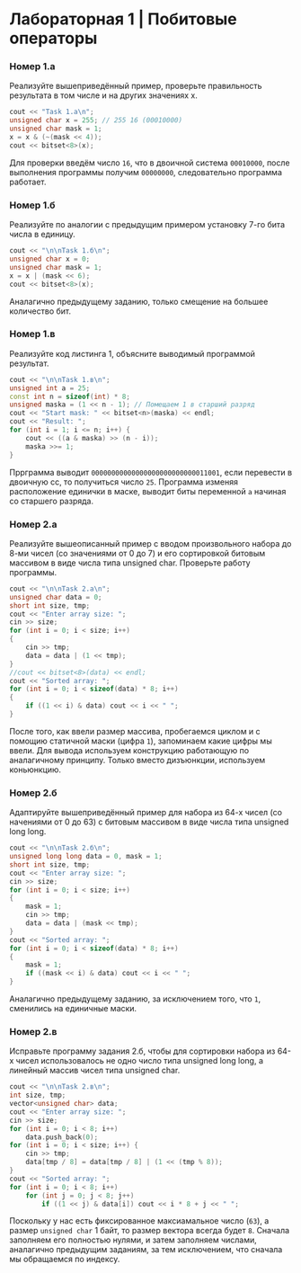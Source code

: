 # Лабораторная 1 | Побитовые операторы

### Номер 1.a
Реализуйте вышеприведённый пример, проверьте правильность результата в том числе и на 
других значениях х.

```cpp
cout << "Task 1.a\n";
unsigned char x = 255; // 255 16 (00010000)
unsigned char mask = 1;
x = x & (~(mask << 4));
cout << bitset<8>(x);
```
Для проверки введём число `16`, что в двоичной система `00010000`, после выполнения программы получим `00000000`, следовательно программа работает.

### Номер 1.б
Реализуйте по аналогии с предыдущим примером установку 7-го бита числа в единицу.

```cpp
cout << "\n\nTask 1.б\n";
unsigned char x = 0;
unsigned char mask = 1;
x = x | (mask << 6);
cout << bitset<8>(x);
```
Аналагично предыдущему заданию, только смещение на большее количество бит.

### Номер 1.в
Реализуйте код листинга 1, объясните выводимый программой результат.

```cpp
cout << "\n\nTask 1.в\n";
unsigned int a = 25;
const int n = sizeof(int) * 8;
unsigned maska = (1 << n - 1); // Помещаем 1 в старший разряд
cout << "Start mask: " << bitset<n>(maska) << endl;
cout << "Result: ";
for (int i = 1; i <= n; i++) {
    cout << ((a & maska) >> (n - i));
    maska >>= 1;
}
```

Пррграмма выводит `00000000000000000000000000011001`, если перевести в двоичную сс, то получиться число `25`. Программа изменяя расположение единички в маске, выводит биты переменной `a` начиная со старшего разряда.

### Номер 2.а
 Реализуйте вышеописанный пример с вводом произвольного набора до 8-ми чисел (со значениями от 0 до 7) и его сортировкой битовым массивом в виде числа типа unsigned char. Проверьте работу программы.

```cpp
cout << "\n\nTask 2.а\n";
unsigned char data = 0;
short int size, tmp;
cout << "Enter array size: ";
cin >> size;
for (int i = 0; i < size; i++) 
{
    cin >> tmp;
    data = data | (1 << tmp);
}
//cout << bitset<8>(data) << endl;
cout << "Sorted array: ";
for (int i = 0; i < sizeof(data) * 8; i++)
{
    if ((1 << i) & data) cout << i << " ";
}
```

После того, как ввели размер массива, пробегаемся циклом и с помощию статичной маски (цифра `1`), запоминаем какие цифры мы ввели. Для вывода используем конструкцию работающую по аналагичному принципу. Только вместо дизъюнкции, используем коньюнкцию.

### Номер 2.б
Адаптируйте вышеприведённый пример для набора из 64-х чисел (со начениями от 0 до 63) с битовым массивом в виде числа типа unsigned long long.

```cpp
cout << "\n\nTask 2.б\n";
unsigned long long data = 0, mask = 1;
short int size, tmp;
cout << "Enter array size: ";
cin >> size;
for (int i = 0; i < size; i++)
{
    mask = 1;
    cin >> tmp;
    data = data | (mask << tmp);
}
cout << "Sorted array: ";
for (int i = 0; i < sizeof(data) * 8; i++)
{
    mask = 1;
    if ((mask << i) & data) cout << i << " ";
}
```

Аналагично предыдущему заданию, за исключением того, что `1`, сменились на единичные маски.

### Номер 2.в
Исправьте программу задания 2.б, чтобы для сортировки набора из 64-х чисел использовалось не одно число типа unsigned long long, а линейный массив чисел типа unsigned char.

```cpp
cout << "\n\nTask 2.в\n";
int size, tmp;
vector<unsigned char> data;
cout << "Enter array size: ";
cin >> size;
for (int i = 0; i < 8; i++)
    data.push_back(0);
for (int i = 0; i < size; i++) {
    cin >> tmp;
    data[tmp / 8] = data[tmp / 8] | (1 << (tmp % 8));
}
cout << "Sorted array: ";
for (int i = 0; i < 8; i++)
    for (int j = 0; j < 8; j++)
        if ((1 << j) & data[i]) cout << i * 8 + j << " ";
```

Поскольку у нас есть фиксированное максиамальное число (`63`), а размер `unsigned char` 1 байт, то размер вектора всегда будет `8`. Сначала заполняем его полностью нулями, и затем заполняем числами, аналагично предыдущим заданиям, за тем исключением, что сначала мы обращаемся по индексу.
